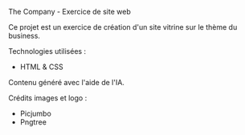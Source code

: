 The Company - Exercice de site web

Ce projet est un exercice de création d'un site vitrine sur le thème du business.  

Technologies utilisées :  
  - HTML & CSS

Contenu généré avec l'aide de l'IA.

Crédits images et logo :
  - Picjumbo
  - Pngtree
